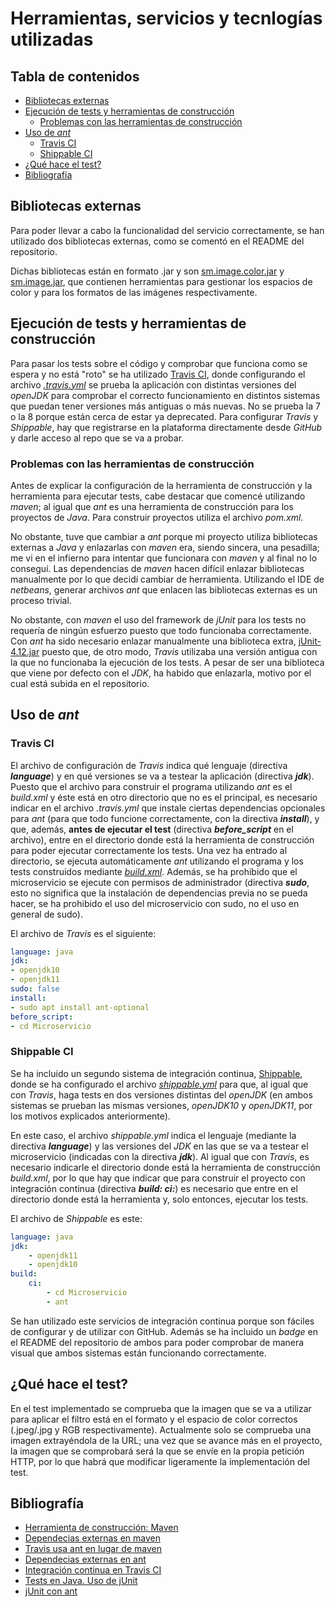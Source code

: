 # Herramientas, servicios y tecnlogías utilizadas

## Tabla de contenidos
<!--ts-->
   * [Bibliotecas externas](#Bibliotecas-externas)
   * [Ejecución de tests y herramientas de construcción](#Ejecución-de-tests-y-herramientas-de-construccion)
        * [Problemas con las herramientas de construcción](#Problemas-con-las-herramientas-de-construccion)
   * [Uso de *ant*](#Uso-de-ant)
        * [Travis CI](#Travis-CI)
        * [Shippable CI](#Shippable-CI)
   * [¿Qué hace el test?](#¿Que-hace-el-test)
   * [Bibliografía](#Bibliografia)
<!--te-->

## Bibliotecas externas

Para poder llevar a cabo la funcionalidad del servicio correctamente, se han
utilizado dos bibliotecas externas, como se comentó en el README del repositorio.

Dichas bibliotecas están en formato .jar y son
[sm.image.color.jar](https://github.com/nazaretrogue/SMM/blob/master/Evaluacion/sm.image.color.jar)
y [sm.image.jar](https://github.com/nazaretrogue/SMM/blob/master/Evaluacion/sm.image.jar),
que contienen herramientas para gestionar los espacios de color y para los formatos
de las imágenes respectivamente.

## Ejecución de tests y herramientas de construcción

Para pasar los tests sobre el código y comprobar que funciona como se espera y no
está "roto" se ha utilizado [Travis CI](https://travis-ci.org/), donde configurando
el archivo [*.travis.yml*](https://github.com/nazaretrogue/Microservicio-multimedia/blob/master/.travis.yml)
se prueba la aplicación con distintas versiones del *openJDK* para comprobar el
correcto funcionamiento en distintos sistemas que puedan tener versiones más antiguas
o más nuevas. No se prueba la 7 o la 8 porque están cerca de estar ya deprecated.
Para configurar *Travis* y *Shippable*, hay que registrarse en la plataforma directamente
desde *GitHub* y darle acceso al repo que se va a probar.

### Problemas con las herramientas de construcción
Antes de explicar la configuración de la herramienta de construcción y la herramienta
para ejecutar tests, cabe destacar que comencé utilizando *maven*; al igual que *ant*
es una herramienta de construcción para los proyectos de *Java*. Para construir
proyectos utiliza el archivo *pom.xml*.

No obstante, tuve que cambiar a *ant* porque mi proyecto utiliza bibliotecas externas
a *Java* y enlazarlas con *maven* era, siendo sincera, una pesadilla; me vi en el
infierno para intentar que funcionara con *maven* y al final no lo conseguí. Las dependencias
de *maven* hacen difícil enlazar bibliotecas manualmente por lo que decidí cambiar de
herramienta. Utilizando el IDE de *netbeans*, generar archivos *ant* que enlacen
las bibliotecas externas es un proceso trivial.

No obstante, con *maven* el uso del framework de *jUnit* para los tests no requería
de ningún esfuerzo puesto que todo funcionaba correctamente. Con *ant* ha sido
necesario enlazar manualmente una biblioteca extra, [jUnit-4.12.jar](https://github.com/nazaretrogue/Microservicio-multimedia/blob/master/lib/junit-4.12.jar)
puesto que, de otro modo, *Travis* utilizaba una versión antigua con la que no funcionaba
la ejecución de los tests. A pesar de ser una biblioteca que viene por defecto
con el *JDK*, ha habido que enlazarla, motivo por el cual está subida en el repositorio.

## Uso de *ant*

### Travis CI

El archivo de configuración de *Travis* indica qué lenguaje (directiva ***language***)
y en qué versiones se va a testear la aplicación (directiva ***jdk***). Puesto
que el archivo para construir el programa utilizando *ant* es el *build.xml* y
éste está en otro directorio que no es el principal, es necesario indicar en el
archivo *.travis.yml* que instale ciertas dependencias opcionales para *ant* (para
que todo funcione correctamente, con la directiva ***install***), y que,
además, **antes de ejecutar el test** (directiva ***before_script*** en el
archivo), entre en el directorio donde está la herramienta de construcción
para poder ejecutar correctamente los tests. Una vez ha entrado al
directorio, se ejecuta automáticamente *ant* utilizando el programa y
los tests construidos mediante [*build.xml*](https://github.com/nazaretrogue/Microservicio-multimedia/blob/master/Microservicio/build.xml).
Además, se ha prohibido que el microservicio se ejecute con permisos de administrador
(directiva ***sudo***, esto no significa que la instalación de dependencias previa
no se pueda hacer, se ha prohibido el uso del microservicio con sudo, no el uso
en general de sudo).

El archivo de *Travis* es el siguiente:

```yaml
language: java
jdk:
- openjdk10
- openjdk11
sudo: false
install:
- sudo apt install ant-optional
before_script:
- cd Microservicio
```

### Shippable CI

Se ha incluido un segundo sistema de integración continua, [Shippable](https://app.shippable.com/),
donde se ha configurado el archivo [*shippable.yml*](https://github.com/nazaretrogue/Microservicio-multimedia/blob/master/shippable.yml)
para que, al igual que con *Travis*, haga tests en dos versiones distintas del *openJDK*
(en ambos sistemas se prueban las mismas versiones, *openJDK10* y *openJDK11*, por los motivos
explicados anteriormente).

En este caso, el archivo *shippable.yml* indica el lenguaje (mediante la
directiva ***language***) y las versiones del *JDK* en las que se va a testear
el microservicio (indicadas con la directiva ***jdk***). Al igual que con
*Travis*, es necesario indicarle el directorio donde está la herramienta de
construcción *build.xml*, por lo que hay que indicar que para construir el proyecto con
integración continua (directiva ***build: ci:***) es necesario que entre en
el directorio donde está la herramienta y, solo entonces, ejecutar los tests.

El archivo de *Shippable* es este:

```yaml
language: java
jdk:
    - openjdk11
    - openjdk10
build:
    ci:
        - cd Microservicio
        - ant
```

Se han utilizado este servicios de integración continua porque son fáciles de configurar y
de utilizar con GitHub. Además se ha incluido un *badge* en el README del repositorio
de ambos para poder comprobar de manera visual que ambos sistemas están funcionando
correctamente.

## ¿Qué hace el test?

En el test implementado se comprueba que la imagen que se va a utilizar para
aplicar el filtro está en el formato y el espacio de color correctos (.jpeg/.jpg
y RGB respectivamente). Actualmente solo se comprueba una imagen extrayéndola de
la URL; una vez que se avance más en el proyecto, la imagen que se comprobará será
la que se envíe en la propia petición HTTP, por lo que habrá que modificar ligeramente
la implementación del test.

## Bibliografía

* [Herramienta de construcción: Maven](https://maven.apache.org/guides/getting-started/maven-in-five-minutes.html)  
* [Dependecias externas en maven](https://stackoverflow.com/questions/28703491/how-can-i-add-a-3rd-party-jar-to-my-travis-ci-maven-build)  
* [Travis usa ant en lugar de maven](https://stackoverflow.com/questions/53180531/travis-uses-ant-instead-of-maven)  
* [Dependecias externas en ant](https://www.mkyong.com/ant/ant-how-to-create-a-jar-file-with-external-libraries/)  
* [Integración continua en Travis CI](https://docs.travis-ci.com/user/languages/java/)  
* [Tests en Java. Uso de jUnit](https://dev.to/chrisvasqm/introduction-to-unit-testing-with-java-2544)  
* [jUnit con ant](http://ant.apache.org/manual/Tasks/junit.html)
